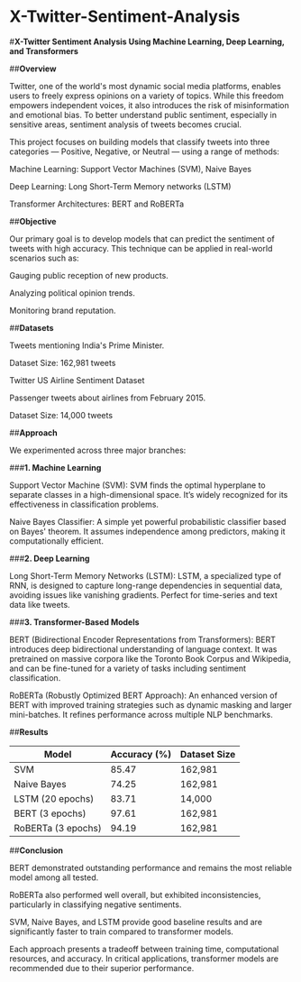 # X-Twitter-Sentiment-Analysis
#**X-Twitter Sentiment Analysis Using Machine Learning, Deep Learning, and Transformers**


##**Overview**


Twitter, one of the world's most dynamic social media platforms, enables users to freely express opinions on a variety of topics. While this freedom empowers independent voices, it also introduces the risk of misinformation and emotional bias. To better understand public sentiment, especially in sensitive areas, sentiment analysis of tweets becomes crucial.

This project focuses on building models that classify tweets into three categories — Positive, Negative, or Neutral — using a range of methods:

Machine Learning: Support Vector Machines (SVM), Naive Bayes

Deep Learning: Long Short-Term Memory networks (LSTM)

Transformer Architectures: BERT and RoBERTa

##**Objective**


Our primary goal is to develop models that can predict the sentiment of tweets with high accuracy.
This technique can be applied in real-world scenarios such as:

Gauging public reception of new products.

Analyzing political opinion trends.

Monitoring brand reputation.

##**Datasets**



Tweets mentioning India's Prime Minister.

Dataset Size: 162,981 tweets

Twitter US Airline Sentiment Dataset

Passenger tweets about airlines from February 2015.

Dataset Size: 14,000 tweets


##**Approach**


We experimented across three major branches:

###**1. Machine Learning**

Support Vector Machine (SVM):
SVM finds the optimal hyperplane to separate classes in a high-dimensional space. It’s widely recognized for its effectiveness in classification problems.

Naive Bayes Classifier:
A simple yet powerful probabilistic classifier based on Bayes' theorem. It assumes independence among predictors, making it computationally efficient.

###**2. Deep Learning**

Long Short-Term Memory Networks (LSTM):
LSTM, a specialized type of RNN, is designed to capture long-range dependencies in sequential data, avoiding issues like vanishing gradients. Perfect for time-series and text data like tweets.

###**3. Transformer-Based Models**

BERT (Bidirectional Encoder Representations from Transformers):
BERT introduces deep bidirectional understanding of language context. It was pretrained on massive corpora like the Toronto Book Corpus and Wikipedia, and can be fine-tuned for a variety of tasks including sentiment classification.

RoBERTa (Robustly Optimized BERT Approach):
An enhanced version of BERT with improved training strategies such as dynamic masking and larger mini-batches. It refines performance across multiple NLP benchmarks.

##**Results**



| Model                  | Accuracy (%) | Dataset Size |
|-------------------------|--------------|--------------|
| SVM                     | 85.47        | 162,981      |
| Naive Bayes             | 74.25        | 162,981      |
| LSTM (20 epochs)        | 83.71        | 14,000       |
| BERT (3 epochs)         | 97.61        | 162,981      |
| RoBERTa (3 epochs)      | 94.19        | 162,981      |


##**Conclusion**


BERT demonstrated outstanding performance and remains the most reliable model among all tested.

RoBERTa also performed well overall, but exhibited inconsistencies, particularly in classifying negative sentiments.

SVM, Naive Bayes, and LSTM provide good baseline results and are significantly faster to train compared to transformer models.

Each approach presents a tradeoff between training time, computational resources, and accuracy. In critical applications, transformer models are recommended due to their superior performance.

